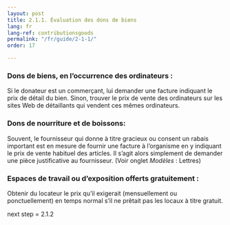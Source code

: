 ```yaml
---
layout: post
title: 2.1.1. Évaluation des dons de biens
lang: fr
lang-ref: contributionsgoods
permalink: "/fr/guide/2-1-1/"
order: 17

---
```

### Dons de biens, en l’occurrence des ordinateurs :

Si le donateur est un commerçant, lui demander une facture indiquant le prix de détail du bien. Sinon, trouver le prix de vente des ordinateurs sur les sites Web de détaillants qui vendent ces mêmes ordinateurs.

### Dons de nourriture et de boissons:

Souvent, le fournisseur qui donne à titre gracieux ou consent un rabais important est en mesure de fournir une facture à l’organisme en y indiquant le prix de vente habituel des articles. Il s’agit alors simplement de demander une pièce justificative au fournisseur. (Voir onglet _Modèles_ : Lettres)

### Espaces de travail ou d’exposition offerts gratuitement :

Obtenir du locateur le prix qu’il exigerait (mensuellement ou ponctuellement) en temps normal s’il ne prêtait pas les locaux à titre gratuit.

next step = 2.1.2
